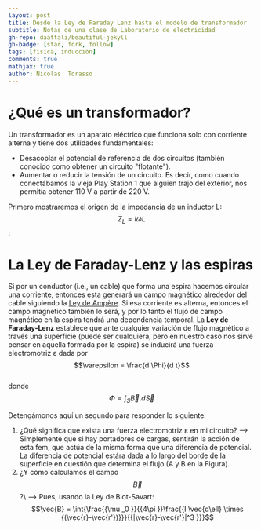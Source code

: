 ```yaml
---
layout: post
title: Desde la Ley de Faraday Lenz hasta el modelo de transformador
subtitle: Notas de una clase de Laboratorio de electricidad
gh-repo: daattali/beautiful-jekyll
gh-badge: [star, fork, follow]
tags: [física, inducción]
comments: true
mathjax: true
author: Nicolas  Torasso
---
```

# ¿Qué es un transformador?
Un transformador es un aparato eléctrico que funciona solo con corriente alterna y tiene dos utilidades fundamentales:
- Desacoplar el potencial de referencia de dos circuitos (también conocido como obtener un circuito "flotante").
- Aumentar o reducir la tensión de un circuito. Es decir, como cuando conectábamos la vieja Play Station 1 que alguien trajo del exterior, nos permitía obtener 110 V a partir de 220 V.

Primero mostraremos el origen de la impedancia de un inductor L: $$Z_L = i ω L$$:
# La Ley de Faraday-Lenz y las espiras
Si por un conductor (i.e., un cable) que forma una espira hacemos circular una corriente, entonces esta generará un campo magnético alrededor del cable siguiendo la [Ley de Ampère](https://es.wikipedia.org/wiki/Ley_de_Amp%C3%A8re). Si esa corriente es alterna, entonces el campo magnético también lo será, y por lo tanto el flujo de campo magnético en la espira tendrá una dependencia temporal. La **Ley de Faraday-Lenz** establece que ante cualquier variación de flujo magnético a través una superficie (puede ser cualquiera, pero en nuestro caso nos sirve pensar en aquella formada por la espira) se inducirá una fuerza electromotriz ε dada por\
$$\varepsilon = \frac{d \Phi}{d t}$$\
donde\
$$\Phi = \int_S{\vec{B}.d\vec{S}}$$

Detengámonos aquí un segundo para responder lo siguiente:
1. ¿Qué significa que exista una fuerza electromotriz ε en mi circuito? --> Simplemente que si hay portadores de cargas, sentirán la acción de esta fem, que actúa de la misma forma que una diferencia de potencial. La diferencia de potencial estára dada a lo largo del borde de la superficie en cuestión que determina el flujo (A y B en la Figura).
3. ¿Y cómo calculamos el campo $$\vec{B}$$?\ --> Pues, usando la Ley de Biot-Savart:\
   $$\vec{B} = \int{\frac{{\mu _0 }}{{4\pi }}\frac{{I \vec{d\ell} \times {(\vec{r}-\vec{r'})}}}{{|\vec{r}-\vec{r'}|^3 }}}$$
   


